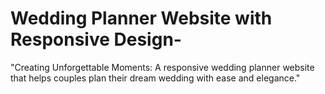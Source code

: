 # Wedding Planner Website with Responsive Design-
"Creating Unforgettable Moments: A responsive wedding planner website that helps couples plan their dream wedding with ease and elegance."
